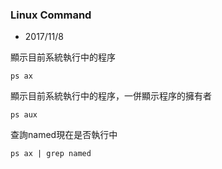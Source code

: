 ### Linux Command
* 2017/11/8

顯示目前系統執行中的程序
``` 
ps ax 
```

顯示目前系統執行中的程序，一併顯示程序的擁有者
```
ps aux
```

查詢named現在是否執行中
```
ps ax | grep named
```
